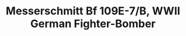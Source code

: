 ---
layout: product
title: "Messerschmitt Bf 109E-7/B, WWII German Fighter-Bomber             "
price: "TBA" 
desc: "Maketa"
img_path: "/assets/img/ICM 72135.webp"
brand: "N/A"
available: false
special_offer: false
new: false
soon: false
cat: "010000"
subcat: "013600"
subsubcat: "0N/A"
sifra: "ICM 72135"
popular: false
spec: false
---